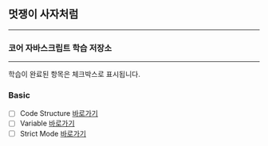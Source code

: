 ## 멋쟁이 사자처럼

---

### 코어 자바스크립트 학습 저장소

---

학습이 완료된 항목은 체크박스로 표시됩니다.

### Basic

- [ ] Code Structure [바로가기](http://www.naver.com)
- [ ] Variable [바로가기](http://www.naver.com)
- [ ] Strict Mode [바로가기](http://www.naver.com)
